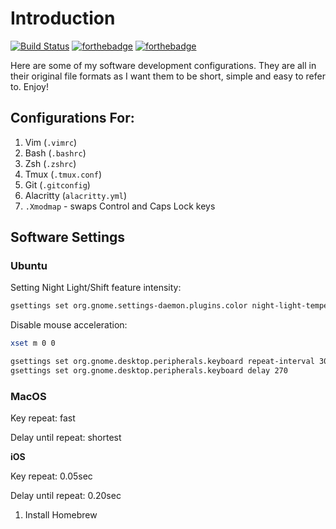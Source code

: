 # Introduction

[![Build Status](https://travis-ci.org/tzhenghao/dotfiles.svg?branch=master)](https://travis-ci.org/tzhenghao/dotfiles)
[![forthebadge](http://forthebadge.com/images/badges/built-with-love.svg)](http://forthebadge.com)
[![forthebadge](http://forthebadge.com/images/badges/powered-by-electricity.svg)](http://forthebadge.com)

Here are some of my software development configurations.
They are all in their original file formats as I want them to be short, simple and easy to refer to. Enjoy!

## Configurations For:
1. Vim (`.vimrc`)
2. Bash (`.bashrc`)
3. Zsh (`.zshrc`)
4. Tmux (`.tmux.conf`)
5. Git (`.gitconfig`)
6. Alacritty (`alacritty.yml`)
7. `.Xmodmap` - swaps Control and Caps Lock keys


## **Software Settings**

### **Ubuntu**

Setting Night Light/Shift feature intensity:

```bash
gsettings set org.gnome.settings-daemon.plugins.color night-light-temperature 5000
```

Disable mouse acceleration:

```bash
xset m 0 0
```

```bash
gsettings set org.gnome.desktop.peripherals.keyboard repeat-interval 30
gsettings set org.gnome.desktop.peripherals.keyboard delay 270
```

### **MacOS**

Key repeat: fast

Delay until repeat: shortest

**iOS**

Key repeat: 0.05sec

Delay until repeat: 0.20sec

1. Install Homebrew